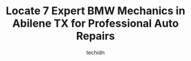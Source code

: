 ---
layout: ampstory
image: https://images.unsplash.com/photo-1632338962846-8319d1e4c0e0?ixlib=rb-4.0.3&ixid=MnwxMjA3fDB8MHxwaG90by1wYWdlfHx8fGVufDB8fHx8&auto=format&fit=crop&w=640&h=853&q=80
author: techidn
featured: false
description: For top-quality automotive repairs and maintenance, visit the 7 best BMW Mechanic in Abilene TX, USA. Their reputation for excellence and their dedication to customer satisfaction make them 
title: Locate 7 Expert BMW Mechanics in Abilene TX for Professional Auto Repairs
cover:
   title: Locate 7 Expert BMW Mechanics in Abilene TX for Professional Auto Repairs
   subtitle: Rickpate
   background: https://images.unsplash.com/photo-1632338962846-8319d1e4c0e0?ixlib=rb-4.0.3&ixid=MnwxMjA3fDB8MHxwaG90by1wYWdlfHx8fGVufDB8fHx8&auto=format&fit=crop&w=640&h=853&q=80

pages: 
 - layout: thirds
   top: <h1>#1 Pittmans Garage</h1>
   bottom: "<p>What an awesome experience! Made a reservation, brought my two cars in for some Suspension work on my Lincoln MKT and some Electrical work on my Honda Pilot. Not having l</p>"
   background: https://www.knot35.com/toplist/wp-content/uploads/2023/06/best-bmw-mechanic-1-in-abilene-tx-1685833200.jpeg
   backgroundblur: true
 - layout: thirds
   top: <h1>#2 Royce Brooks Garage</h1>
   bottom: "<p>809 Oak St, Abilene, TX 79602, United States</p>"
   background: https://www.knot35.com/toplist/wp-content/uploads/2023/06/best-bmw-mechanic-2-in-abilene-tx-1685833200.jpeg
   cta:
      link: https://www.knot35.com/toplist/locate-7-expert-bmw-mechanics-in-abilene-tx-for-professional-auto-repairs/
      text: Locate 7 Expert BMW Mechanics in Abilene TX for Professional Auto Repairs
 - layout: thirds
   top: <h1>#3 Outlaw Automotive</h1>
   bottom: "<p>5201 N 1st St, Abilene, TX 79603, United States</p>"
   background: https://www.knot35.com/toplist/wp-content/uploads/2023/06/best-bmw-mechanic-3-in-abilene-tx-1685833200.jpeg
   cta:
      link: https://www.knot35.com/toplist/locate-7-expert-bmw-mechanics-in-abilene-tx-for-professional-auto-repairs/
      text: Locate 7 Expert BMW Mechanics in Abilene TX for Professional Auto Repairs
 - layout: thirds
   top: <h1>#4 KB Automotive</h1>
   bottom: "<p>1451 N Treadaway Blvd, Abilene, TX 79601, United States</p>"
   background: https://images.unsplash.com/photo-1618005182384-a83a8bd57fbe?ixlib=rb-4.0.3&ixid=MnwxMjA3fDB8MHxwaG90by1wYWdlfHx8fGVufDB8fHx8&auto=format&fit=crop&w=640&h=853&q=80
   cta:
      link: https://www.knot35.com/toplist/locate-7-expert-bmw-mechanics-in-abilene-tx-for-professional-auto-repairs/
      text: Locate 7 Expert BMW Mechanics in Abilene TX for Professional Auto Repairs
 - layout: thirds
   top: <h1>#5 My Mechanic of Abilene</h1>
   bottom: "<p>3945 S 1st St, Abilene, TX 79605, United States</p>"
   background: https://images.unsplash.com/photo-1561679660-d00ee1e0dc8e?ixlib=rb-4.0.3&ixid=MnwxMjA3fDB8MHxwaG90by1wYWdlfHx8fGVufDB8fHx8&auto=format&fit=crop&w=640&h=853&q=80
   cta:
      link: https://www.knot35.com/toplist/locate-7-expert-bmw-mechanics-in-abilene-tx-for-professional-auto-repairs/
      text: Locate 7 Expert BMW Mechanics in Abilene TX for Professional Auto Repairs
 - layout: thirds
   top: <h1>#6 Vernon & Fletcher Automotive Repair</h1>
   bottom: "<p>1396 Tracy Lynn St, Abilene, TX 79601, United States</p>"
   background: https://images.unsplash.com/photo-1613843873231-1447db182f97?ixlib=rb-4.0.3&ixid=MnwxMjA3fDB8MHxwaG90by1wYWdlfHx8fGVufDB8fHx8&auto=format&fit=crop&w=640&h=853&q=80
   cta:
      link: https://www.knot35.com/toplist/locate-7-expert-bmw-mechanics-in-abilene-tx-for-professional-auto-repairs/
      text: Locate 7 Expert BMW Mechanics in Abilene TX for Professional Auto Repairs
 - layout: thirds
   top: <h1>#7 Maxs Automotive</h1>
   bottom: "<p>126 Green St, Abilene, TX 79603, United States</p>"
   background: https://images.unsplash.com/photo-1515405295579-ba7b45403062?ixlib=rb-4.0.3&ixid=MnwxMjA3fDB8MHxwaG90by1wYWdlfHx8fGVufDB8fHx8&auto=format&fit=crop&w=640&h=853&q=80
   cta:
      link: https://www.knot35.com/toplist/locate-7-expert-bmw-mechanics-in-abilene-tx-for-professional-auto-repairs/
      text: Locate 7 Expert BMW Mechanics in Abilene TX for Professional Auto Repairs
 - layout: thirds
   middle: Continue reading...
   background: https://images.unsplash.com/photo-1541356665065-22676f35dd40?ixlib=rb-4.0.3&ixid=MnwxMjA3fDB8MHxwaG90by1wYWdlfHx8fGVufDB8fHx8&auto=format&fit=crop&w=640&h=853&q=80
   cta:
      link: https://www.knot35.com/toplist/locate-7-expert-bmw-mechanics-in-abilene-tx-for-professional-auto-repairs/
      text: Locate 7 Expert BMW Mechanics in Abilene TX for Professional Auto Repairs
      
---